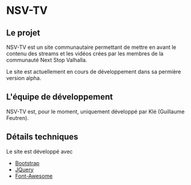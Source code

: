 # NSV-TV

## Le projet
NSV-TV est un site communautaire permettant de mettre en avant le contenu des streams et les vidéos crées par les membres de la communauté Next Stop Valhalla.

Le site est actuellement en cours de développement dans sa permière version alpha.

## L'équipe de développement
NSV-TV est, pour le moment, uniquement développé par Klé (Guillaume Feutren).

## Détails techniques
Le site est développé avec
* [Bootstrap](http://getbootstrap.com/)
* [JQuery](https://jquery.com/)
* [Font-Awesome](http://fontawesome.io/)